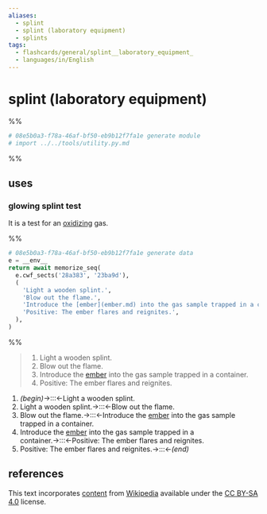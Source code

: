 ```yaml
---
aliases:
  - splint
  - splint (laboratory equipment)
  - splints
tags:
  - flashcards/general/splint__laboratory_equipment_
  - languages/in/English
---
```


# splint (laboratory equipment)

%%

```Python
# 08e5b0a3-f78a-46af-bf50-eb9b12f7fa1e generate module
# import ../../tools/utility.py.md
```

%%

## uses

### glowing splint test

It is a test for an [oxidizing](oxidization.md) gas.

%%

```Python
# 08e5b0a3-f78a-46af-bf50-eb9b12f7fa1e generate data
e = __env__
return await memorize_seq(
  e.cwf_sects('28a383', '23ba9d'),
  (
    'Light a wooden splint.',
    'Blow out the flame.',
    'Introduce the [ember](ember.md) into the gas sample trapped in a container.',
    'Positive: The ember flares and reignites.',
  ),
)
```

%%

<!--08e5b0a3-f78a-46af-bf50-eb9b12f7fa1e generate section="28a383"--><!-- The following content is generated at 2023-03-14T22:56:07.078677+08:00. Any edits will be overridden! -->

> 1. Light a wooden splint.
> 2. Blow out the flame.
> 3. Introduce the [ember](ember.md) into the gas sample trapped in a container.
> 4. Positive: The ember flares and reignites.

<!--/08e5b0a3-f78a-46af-bf50-eb9b12f7fa1e-->

<!--08e5b0a3-f78a-46af-bf50-eb9b12f7fa1e generate section="23ba9d"--><!-- The following content is generated at 2023-03-15T19:10:41.952775+08:00. Any edits will be overridden! -->

1. _(begin)_→:::←Light a wooden splint. <!--SR:!2024-04-22,295,330!2024-05-25,323,330-->
2. Light a wooden splint.→:::←Blow out the flame. <!--SR:!2024-04-23,296,330!2024-04-24,297,330-->
3. Blow out the flame.→:::←Introduce the [ember](ember.md) into the gas sample trapped in a container. <!--SR:!2025-08-22,596,270!2024-02-08,234,310-->
4. Introduce the [ember](ember.md) into the gas sample trapped in a container.→:::←Positive: The ember flares and reignites. <!--SR:!2024-09-29,399,310!2024-07-04,328,290-->
5. Positive: The ember flares and reignites.→:::←_(end)_ <!--SR:!2024-05-12,310,330!2026-01-11,771,330-->

<!--/08e5b0a3-f78a-46af-bf50-eb9b12f7fa1e-->

## references

This text incorporates [content](https://en.wikipedia.org/wiki/splint_(laboratory_equipment)) from [Wikipedia](Wikipedia.md) available under the [CC BY-SA 4.0](https://creativecommons.org/licenses/by-sa/4.0/) license.
